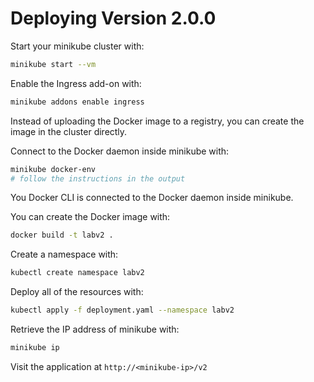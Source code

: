 # Deploying Version 2.0.0

Start your minikube cluster with:

```bash
minikube start --vm
```

Enable the Ingress add-on with:

```bash
minikube addons enable ingress
```

Instead of uploading the Docker image to a registry, you can create the image in the cluster directly.

Connect to the Docker daemon inside minikube with:

```bash
minikube docker-env
# follow the instructions in the output
```

You Docker CLI is connected to the Docker daemon inside minikube.

You can create the Docker image with:

```bash
docker build -t labv2 .
```

Create a namespace with:

```bash
kubectl create namespace labv2
```

Deploy all of the resources with:

```bash
kubectl apply -f deployment.yaml --namespace labv2
```

Retrieve the IP address of minikube with:

```bash
minikube ip
```

Visit the application at `http://<minikube-ip>/v2`
